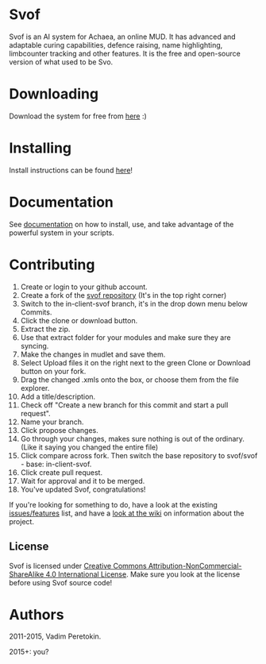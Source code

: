 # Svof
Svof is an AI system for Achaea, an online MUD. It has advanced and adaptable curing capabilities, defence raising, name highlighting, limbcounter tracking and other features. It is the free and open-source version of what used to be Svo.

# Downloading
Download the system for free from [here](https://github.com/svof/svof/archive/in-client-svof.zip) :)

# Installing
Install instructions can be found [here](https://github.com/svof/svof/blob/in-client-svof/doc/index.rst#installing)!

# Documentation
See [documentation](https://svof.github.io/svof/) on how to install, use, and take advantage of the powerful system in your scripts.

# Contributing

1. Create or login to your github account.
2. Create a fork of the [svof repository](https://github.com/svof/svof) (It's in the top right corner)
3. Switch to the in-client-svof branch, it's in the drop down menu below Commits.
4. Click the clone or download button.
5. Extract the zip.
6. Use that extract folder for your modules and make sure they are syncing.
7. Make the changes in mudlet and save them.
8. Select Upload files it on the right next to the green Clone or Download button on your fork.
9. Drag the changed .xmls onto the box, or choose them from the file explorer.
10. Add a title/description.
11. Check off "Create a new branch for this commit and start a pull request".
12. Name your branch.
13. Click propose changes.
14. Go through your changes, makes sure nothing is out of the ordinary. (Like it saying you changed the entire file)
15. Click compare across fork. Then switch the base repository to svof/svof - base: in-client-svof.
16. Click create pull request.
17. Wait for approval and it to be merged.
18. You've updated Svof, congratulations!

If you're looking for something to do, have a look at the existing [issues/features](https://github.com/svof/svof/issues) list, and have a [look at the wiki](https://github.com/svof/svof/wiki) on information about the project.

## License
Svof is licensed under [Creative Commons Attribution-NonCommercial-ShareAlike 4.0 International License](http://creativecommons.org/licenses/by-nc-sa/4.0/). Make sure you look at the license before using Svof source code!


# Authors
2011-2015, Vadim Peretokin.

2015+: you?
